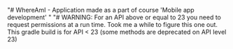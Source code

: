 "# WhereAmI - Application made as a part of course 'Mobile app development' " 
"# WARNING: For an API above or equal to 23 you need to request permissions at a run time. Took me a while to figure this one out. This gradle build is for API < 23 (some methods are deprecated on API level 23)
